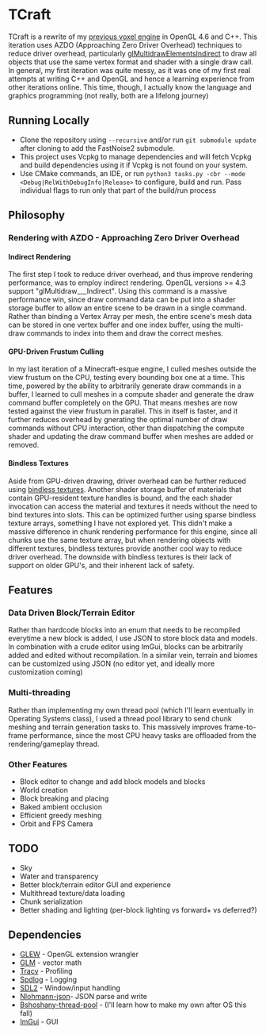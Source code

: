 # TCraft

TCraft is a rewrite of my
[previous voxel engine](https://github.com/tonadr1022/VoxelEngine3D) in OpenGL
4.6 and C++. This iteration uses AZDO (Approaching Zero Driver Overhead)
techniques to reduce driver overhead, particularly
[glMultidrawElementsIndirect](https://registry.khronos.org/OpenGL-Refpages/gl4/html/glMultiDrawElementsIndirect.xhtml)
to draw all objects that use the same vertex format and shader with a single
draw call. In general, my first iteration was quite messy, as it was one of my
first real attempts at writing C++ and OpenGL and hence a learning experience from other iterations online. This time, though, I actually know
the language and graphics programming (not really, both are a lifelong journey)

## Running Locally

- Clone the repository using `--recursive` and/or run `git submodule update` after
  cloning to add the FastNoise2 submodule.
- This project uses Vcpkg to manage dependencies and will fetch Vcpkg and build
  dependencies using it if Vcpkg is not found on your system.
- Use CMake commands, an IDE, or run `python3 tasks.py -cbr --mode <Debug|RelWithDebugInfo|Release>` to configure, build
  and run. Pass individual flags to run only that part of the build/run process

## Philosophy

### Rendering with AZDO - Approaching Zero Driver Overhead

#### Indirect Rendering

The first step I took to reduce driver overhead, and thus improve rendering performance, was to employ indirect rendering. OpenGL versions >= 4.3 support "glMultidraw\_\_\_Indirect". Using this command is a massive performance win, since draw command data can be put into a shader storage buffer to allow an entire scene to be drawn in a single command. Rather than binding a Vertex Array per mesh, the entire scene's mesh data can be stored in one vertex buffer and one index buffer, using the multi-draw commands to index into them and draw the correct meshes.

#### GPU-Driven Frustum Culling

In my last iteration of a Minecraft-esque engine, I culled meshes outside the view frustum on the CPU, testing every bounding box one at a time. This time, powered by the ability to arbitrarily generate draw commands in a buffer, I learned to cull meshes in a compute shader and generate the draw command buffer completely on the GPU. That means meshes are now tested against the view frustum in parallel. This in itself is faster, and it further reduces overhead by gnerating the optimal number of draw commands without CPU interaction, other than dispatching the compute shader and updating the draw command buffer when meshes are added or removed.

#### Bindless Textures

Aside from GPU-driven drawing, driver overhead can be further reduced using [bindless textures](https://www.khronos.org/opengl/wiki/Bindless_Texture). Another shader storage buffer of materials that contain GPU-resident texture handles is bound, and the each shader invocation can access the material and textures it needs without the need to bind textures into slots. This can be optimized further using sparse bindless texture arrays, something I have not explored yet. This didn't make a massive difference in chunk rendering performance for this engine, since all chunks use the same texture array, but when rendering objects with different textures, bindless textures provide another cool way to reduce driver overhead. The downside with bindless textures is their lack of support on older GPU's, and their inherent lack of safety.

## Features

### Data Driven Block/Terrain Editor

Rather than hardcode blocks into an enum that needs to be recompiled everytime a new block is added, I use JSON to store block data and models. In combination with a crude editor using ImGui, blocks can be arbitrarily added and edited without recompilation. In a similar vein, terrain and biomes can be customized using JSON (no editor yet, and ideally more customization coming)

### Multi-threading

Rather than implementing my own thread pool (which I'll learn eventually in Operating Systems class), I used a thread pool library to send chunk meshing and terrain generation tasks to. This massively improves frame-to-frame performance, since the most CPU heavy tasks are offloaded from the rendering/gameplay thread.

### Other Features

- Block editor to change and add block models and blocks
- World creation
- Block breaking and placing
- Baked ambient occlusion
- Efficient greedy meshing
- Orbit and FPS Camera

## TODO

- Sky
- Water and transparency
- Better block/terrain editor GUI and experience
- Multithread texture/data loading
- Chunk serialization
- Better shading and lighting (per-block lighting vs forward+ vs deferred?)

## Dependencies

- [GLEW](https://github.com/nigels-com/glew) - OpenGL extension wrangler
- [GLM](https://github.com/g-truc/glm) - vector math
- [Tracy](https://github.com/wolfpld/tracy) - Profiling
- [Spdlog](https://github.com/gabime/spdlog) - Logging
- [SDL2](https://github.com/libsdl-org/SDL) - Window/input handling
- [Nlohmann-json](https://github.com/nlohmann/json)- JSON parse and write
- [Bshoshany-thread-pool](https://github.com/bshoshany/thread-pool) - (I'll
  learn how to make my own after OS this fall)
- [ImGui](https://github.com/ocornut/imgui) - GUI
